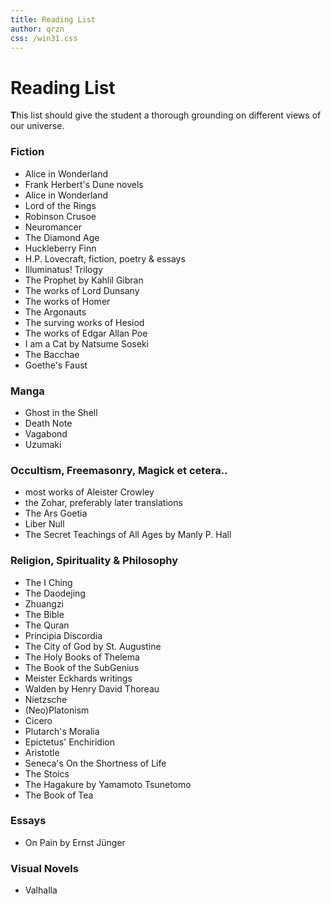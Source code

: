 ```yaml
---
title: Reading List 
author: qrzn
css: /win31.css
---
```


# Reading List

**T**his list should give the student a thorough grounding on different views of our universe.

### Fiction

* Alice in Wonderland
* Frank Herbert's Dune novels
* Alice in Wonderland
* Lord of the Rings
* Robinson Crusoe
* Neuromancer
* The Diamond Age
* Huckleberry Finn
* H.P. Lovecraft, fiction, poetry & essays
* Illuminatus! Trilogy
* The Prophet by Kahlil Gibran
* The works of Lord Dunsany
* The works of Homer
* The Argonauts
* The surving works of Hesiod
* The works of Edgar Allan Poe
* I am a Cat by Natsume Soseki
* The Bacchae
* Goethe's Faust

### Manga

* Ghost in the Shell
* Death Note
* Vagabond
* Uzumaki

### Occultism, Freemasonry, Magick et cetera..

* most works of Aleister Crowley
* the Zohar, preferably later translations
* The Ars Goetia
* Liber Null
* The Secret Teachings of All Ages by Manly P. Hall

### Religion, Spirituality & Philosophy

* The I Ching 
* The Daodejing
* Zhuangzi
* The Bible
* The Quran
* Principia Discordia
* The City of God by St. Augustine
* The Holy Books of Thelema
* The Book of the SubGenius
* Meister Eckhards writings
* Walden by Henry David Thoreau
* Nietzsche
* (Neo)Platonism
* Cicero
* Plutarch's Moralia
* Epictetus' Enchiridion
* Aristotle
* Seneca's On the Shortness of Life
* The Stoics
* The Hagakure by Yamamoto Tsunetomo
* The Book of Tea

### Essays

* On Pain by Ernst Jünger

### Visual Novels

* Valhalla
